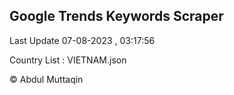 

## Google Trends Keywords Scraper 
 
Last Update 07-08-2023 , 03:17:56

Country List :
VIETNAM.json



© Abdul Muttaqin 
